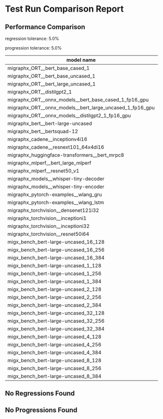 # Test Run Comparison Report

## Performance Comparison

regression tolerance: 5.0%

progression tolerance: 5.0%

|model name|exit_status|analysis|old_time_ms|new_time_ms|change_ms|percent_change|
|---|---|---|---|---|---|---|
|migraphx_ORT__bert_base_cased_1|PASS|within tol|97.8961|99.5488|1.6528|1.69%|
|migraphx_ORT__bert_base_uncased_1|PASS|within tol|98.3238|100.835|2.5112|2.55%|
|migraphx_ORT__bert_large_uncased_1|PASS|within tol|494.0389|501.2898|7.2509|1.47%|
|migraphx_ORT__distilgpt2_1|PASS|within tol|53.9888|53.1382|-0.8506|-1.58%|
|migraphx_ORT__onnx_models__bert_base_cased_1_fp16_gpu|Numerics|within tol|61.5802|61.1852|-0.395|-0.64%|
|migraphx_ORT__onnx_models__bert_large_uncased_1_fp16_gpu|Numerics|regression|263.8973|290.3049|26.4076|10.01%|
|migraphx_ORT__onnx_models__distilgpt2_1_fp16_gpu|Numerics|within tol|30.9226|31.2732|0.3505|1.13%|
|migraphx_bert__bert-large-uncased|PASS|within tol|19.4997|19.5107|0.011|0.06%|
|migraphx_bert__bertsquad-12|PASS|progression|8.1289|7.3401|-0.7888|-9.7%|
|migraphx_cadene__inceptionv4i16|PASS|progression|159.522|149.2941|-10.2279|-6.41%|
|migraphx_cadene__resnext101_64x4di16|PASS|within tol|185.2716|188.1831|2.9115|1.57%|
|migraphx_huggingface-transformers__bert_mrpc8|PASS|within tol|7.23|7.2246|-0.0054|-0.07%|
|migraphx_mlperf__bert_large_mlperf|Numerics|within tol|24.1157|24.0751|-0.0406|-0.17%|
|migraphx_mlperf__resnet50_v1|Numerics|progression|6.1402|5.7029|-0.4373|-7.12%|
|migraphx_models__whisper-tiny-decoder|PASS|progression|40.0611|32.9534|-7.1078|-17.74%|
|migraphx_models__whisper-tiny-encoder|Numerics|within tol|46.7876|46.6996|-0.0879|-0.19%|
|migraphx_pytorch-examples__wlang_gru|PASS|regression|14.5687|16.3788|1.8101|12.42%|
|migraphx_pytorch-examples__wlang_lstm|PASS|within tol|6.0145|6.0543|0.0398|0.66%|
|migraphx_torchvision__densenet121i32|PASS|regression|71.7279|84.4943|12.7664|17.8%|
|migraphx_torchvision__inceptioni1|PASS|progression|18.9451|15.9434|-3.0017|-15.84%|
|migraphx_torchvision__inceptioni32|PASS|regression|136.8613|145.1263|8.265|6.04%|
|migraphx_torchvision__resnet50i64|PASS|within tol|166.1349|167.9269|1.792|1.08%|
|migx_bench_bert-large-uncased_16_128|PASS|within tol|33.7763|35.3231|1.5468|4.58%|
|migx_bench_bert-large-uncased_16_256|PASS|within tol|58.9717|58.308|-0.6637|-1.13%|
|migx_bench_bert-large-uncased_16_384|Numerics|regression|74.9692|79.1748|4.2056|5.61%|
|migx_bench_bert-large-uncased_1_128|PASS|within tol|13.1136|13.0723|-0.0413|-0.31%|
|migx_bench_bert-large-uncased_1_256|PASS|within tol|13.3151|13.1987|-0.1165|-0.87%|
|migx_bench_bert-large-uncased_1_384|PASS|within tol|19.4343|19.468|0.0337|0.17%|
|migx_bench_bert-large-uncased_2_128|PASS|within tol|12.8969|12.6486|-0.2483|-1.93%|
|migx_bench_bert-large-uncased_2_256|PASS|regression|13.5101|27.4485|13.9385|103.17%|
|migx_bench_bert-large-uncased_2_384|PASS|within tol|21.359|21.6867|0.3277|1.53%|
|migx_bench_bert-large-uncased_32_128|PASS|within tol|70.5895|70.735|0.1455|0.21%|
|migx_bench_bert-large-uncased_32_256|PASS|within tol|106.9894|110.8995|3.9101|3.65%|
|migx_bench_bert-large-uncased_32_384|Numerics|regression|149.1144|159.178|10.0636|6.75%|
|migx_bench_bert-large-uncased_4_128|PASS|within tol|14.4903|14.2342|-0.2561|-1.77%|
|migx_bench_bert-large-uncased_4_256|PASS|within tol|17.2734|17.6876|0.4143|2.4%|
|migx_bench_bert-large-uncased_4_384|PASS|within tol|26.6831|26.6257|-0.0574|-0.22%|
|migx_bench_bert-large-uncased_8_128|PASS|regression|19.8649|28.3296|8.4647|42.61%|
|migx_bench_bert-large-uncased_8_256|PASS|regression|28.2009|29.6832|1.4822|5.26%|
|migx_bench_bert-large-uncased_8_384|PASS|within tol|41.8477|43.442|1.5944|3.81%|

## No Regressions Found

## No Progressions Found

